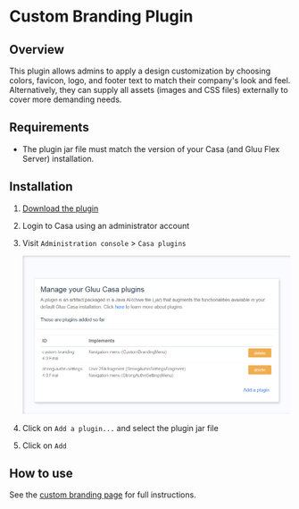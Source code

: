 # Custom Branding Plugin
## Overview
This plugin allows admins to apply a design customization by choosing colors, favicon, logo, and footer text to match their company's look and feel. Alternatively, they can supply all assets (images and CSS files) externally to cover more demanding needs.

## Requirements

- The plugin jar file must match the version of your Casa (and Gluu Flex Server) installation.
    
## Installation

1. [Download the plugin](https://maven.gluu.org/maven/org/gluu/casa/plugins/custom-branding/4.5.0.Final/custom-branding-4.5.0.Final-jar-with-dependencies.jar)

1. Login to Casa using an administrator account

1. Visit `Administration console` > `Casa plugins`

    ![plugins page](../../assets/casa/plugins/plugins314.png)

1. Click on `Add a plugin...` and select the plugin jar file

1. Click on `Add` 

## How to use

See the [custom branding page](https://gluu.org/docs/casa/4.5/administration/custom-branding/) for full instructions.
